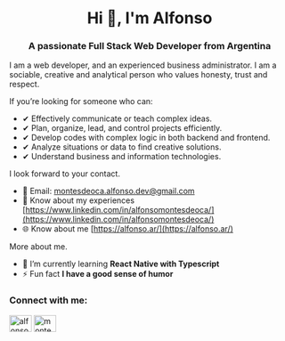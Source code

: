 <h1 align="center">Hi 👋, I'm Alfonso</h1>
<h3 align="center">A passionate Full Stack Web Developer from Argentina</h3>

I am a web developer, and an experienced business administrator. I am a sociable, creative and analytical person who values honesty, trust and respect.

If you’re looking for someone who can:

- ✔ Effectively communicate or teach complex ideas. 
- ✔ Plan, organize, lead, and control projects efficiently. 
- ✔ Develop codes with complex logic in both backend and frontend. 
- ✔ Analyze situations or data to find creative solutions. 
- ✔ Understand business and information technologies.

I look forward to your contact.

- 📧 Email: montesdeoca.alfonso.dev@gmail.com
- 📄 Know about my experiences [https://www.linkedin.com/in/alfonsomontesdeoca/](https://www.linkedin.com/in/alfonsomontesdeoca/)
- 🌐 Know about me [https://alfonso.ar/](https://alfonso.ar/)

More about me.

- 🌱 I’m currently learning **React Native with Typescript**
- ⚡ Fun fact **I have a good sense of humor**

<h3 align="left">Connect with me:</h3>
<p align="left">
<a href="https://linkedin.com/in/alfonsomontesdeoca" target="blank"><img align="center" src="https://raw.githubusercontent.com/rahuldkjain/github-profile-readme-generator/master/src/images/icons/Social/linked-in-alt.svg" alt="alfonsomontesdeoca" height="30" width="40" /></a>
<a href="https://instagram.com/montesdeoca_alfonso" target="blank"><img align="center" src="https://raw.githubusercontent.com/rahuldkjain/github-profile-readme-generator/master/src/images/icons/Social/instagram.svg" alt="montesdeoca_alfonso" height="30" width="40" /></a>
</p>
